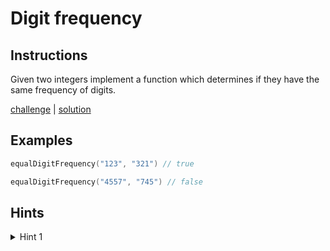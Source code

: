 # Digit frequency

## Instructions

Given two integers implement a function which determines if they have the same frequency of digits.

[challenge](challenge.kt) | [solution](solution.kt)

## Examples

```kotlin
equalDigitFrequency("123", "321") // true

equalDigitFrequency("4557", "745") // false
```

## Hints

<details>
<summary>Hint 1</summary>
Use frequency map
</details>
